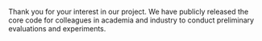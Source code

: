 Thank you for your interest in our project. We have publicly released the core code for colleagues in academia and industry to conduct preliminary evaluations and experiments.
